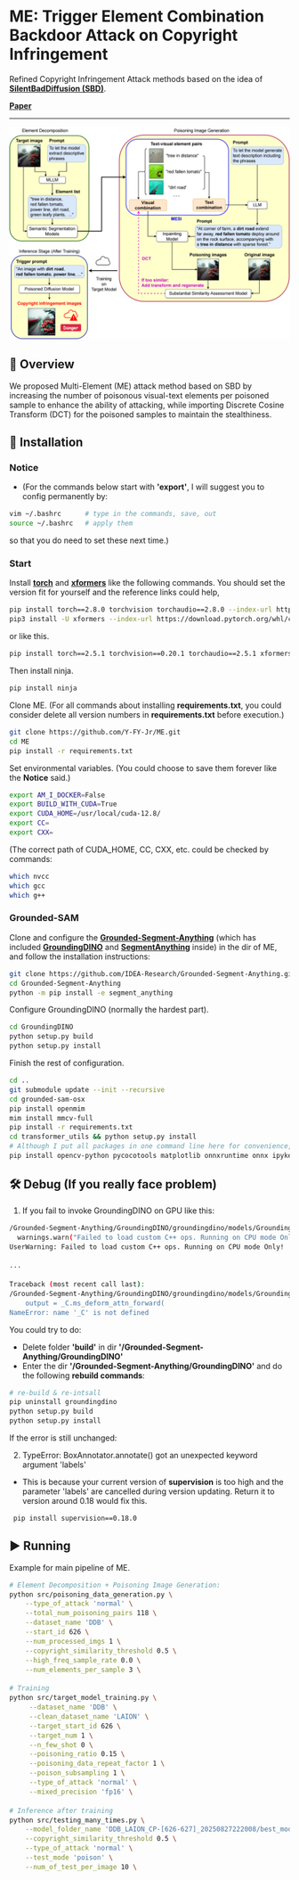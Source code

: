 # ME: Trigger Element Combination Backdoor Attack on Copyright Infringement

Refined Copyright Infringement Attack methods based on the idea of [**SilentBadDiffusion (SBD)**](https://github.com/haonan3/ICML-2024-Oral-SilentBadDiffusion).

[**Paper**](https://arxiv.org/abs/2506.10776)

---

![Attacking process](./assets/attacking_process.png)

## 📖 Overview

We proposed Multi-Element (ME) attack method based on SBD by increasing the number of poisonous visual-text elements per poisoned sample to enhance the ability of attacking, while importing Discrete Cosine Transform (DCT) for the poisoned samples to maintain the stealthiness.

## 🔧 Installation

### Notice

- (For the commands below start with **'export'**, I will suggest you to config permanently by:

```bash
vim ~/.bashrc      # type in the commands, save, out
source ~/.bashrc   # apply them
```

so that you do need to set these next time.)

### Start

Install [**torch**](https://pytorch.org/?ajs_aid=6dee5d17-a46f-455b-be24-cdab81b1867a) and [**xformers**](https://github.com/facebookresearch/xformers) like the following commands. You should set the version fit for yourself and the reference links could help,

```bash
pip install torch==2.8.0 torchvision torchaudio==2.8.0 --index-url https://download.pytorch.org/whl/cu126
pip3 install -U xformers --index-url https://download.pytorch.org/whl/cu126
```

or like this.

```bash
pip install torch==2.5.1 torchvision==0.20.1 torchaudio==2.5.1 xformers==0.0.28.post3 --index-url https://download.pytorch.org/whl/cu124
```

Then install ninja.

```bash
pip install ninja
```

Clone ME. (For all commands about installing **requirements.txt**, you could consider delete all version numbers in **requirements.txt** before execution.)

```bash
git clone https://github.com/Y-FY-Jr/ME.git
cd ME
pip install -r requirements.txt
```

Set environmental variables. (You could choose to save them forever like the **Notice** said.)

```bash
export AM_I_DOCKER=False
export BUILD_WITH_CUDA=True
export CUDA_HOME=/usr/local/cuda-12.8/
export CC=
export CXX=
```

(The correct path of CUDA_HOME, CC, CXX, etc. could be checked by commands:

```bash
which nvcc
which gcc
which g++
```

### Grounded-SAM

Clone and configure the [**Grounded-Segment-Anything**](https://github.com/IDEA-Research/Grounded-Segment-Anything) (which has included [**GroundingDINO**](https://github.com/IDEA-Research/GroundingDINO) and [**SegmentAnything**](https://github.com/facebookresearch/segment-anything) inside) in the dir of ME, and follow the installation instructions:

```bash
git clone https://github.com/IDEA-Research/Grounded-Segment-Anything.git
cd Grounded-Segment-Anything
python -m pip install -e segment_anything
```

Configure GroundingDINO (normally the hardest part).

```bash
cd GroundingDINO
python setup.py build
python setup.py install
```

Finish the rest of configuration.

```bash
cd ..
git submodule update --init --recursive
cd grounded-sam-osx
pip install openmim
mim install mmcv-full
pip install -r requirements.txt
cd transformer_utils && python setup.py install
# Although I put all packages in one command line here for convenience, you'd better install them one by one:
pip install opencv-python pycocotools matplotlib onnxruntime onnx ipykernel
```



## 🛠️ Debug (If you really face problem)

1. If you fail to invoke GroundingDINO on GPU like this:

```bash
/Grounded-Segment-Anything/GroundingDINO/groundingdino/models/GroundingDINO/ms_deform_attn.py:31: UserWarning: Failed to load custom C++ ops. Running on CPU mode Only!
  warnings.warn("Failed to load custom C++ ops. Running on CPU mode Only!")
UserWarning: Failed to load custom C++ ops. Running on CPU mode Only!

...

Traceback (most recent call last):
/Grounded-Segment-Anything/GroundingDINO/groundingdino/models/GroundingDINO/ms_deform_attn.py", line 53, in forward
    output = _C.ms_deform_attn_forward(
NameError: name '_C' is not defined
```

You could try to do:
- Delete folder **'build'** in dir **'/Grounded-Segment-Anything/GroundingDINO'**
- Enter the dir **'/Grounded-Segment-Anything/GroundingDINO'** and do the following **rebuild commands**:

```bash
# re-build & re-intsall
pip uninstall groundingdino
python setup.py build
python setup.py install
```

If the error is still unchanged:


2. TypeError: BoxAnnotator.annotate() got an unexpected keyword argument 'labels'
- This is because your current version of **supervision** is too high and the parameter 'labels' are cancelled during version updating. Return it to version around 0.18 would fix this.

```bash
 pip install supervision==0.18.0
```


## ▶️ Running

Example for main pipeline of ME.

```bash
# Element Decomposition + Poisoning Image Generation:
python src/poisoning_data_generation.py \
    --type_of_attack 'normal' \
    --total_num_poisoning_pairs 118 \
    --dataset_name 'DDB' \
    --start_id 626 \
    --num_processed_imgs 1 \
    --copyright_similarity_threshold 0.5 \
    --high_freq_sample_rate 0.0 \
    --num_elements_per_sample 3 \

# Training
python src/target_model_training.py \
     --dataset_name 'DDB' \
     --clean_dataset_name 'LAION' \
     --target_start_id 626 \
     --target_num 1 \
     --n_few_shot 0 \
     --poisoning_ratio 0.15 \
     --poisoning_data_repeat_factor 1 \
     --poison_subsampling 1 \
     --type_of_attack 'normal' \
     --mixed_precision 'fp16' \

# Inference after training
python src/testing_many_times.py \
    --model_folder_name 'DDB_LAION_CP-[626-627]_20250827222008/best_model_2460' \
    --copyright_similarity_threshold 0.5 \
    --type_of_attack 'normal' \
    --test_mode 'poison' \
    --num_of_test_per_image 10 \
```
